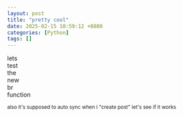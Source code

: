 ```yaml
---
layout: post
title: "pretty cool"
date: 2025-02-15 10:59:12 +0800
categories: [Python]
tags: []
---
```


lets <br>
test <br>
the <br>
new <br>
br <br>
function <br>

<sub>also it's supposed to auto sync when i "create post" let's see if it works</sub> <br>